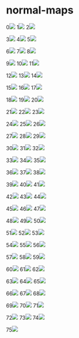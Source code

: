 # normal-maps
0[![](https://raw.githubusercontent.com/emmelleppi/normal-maps/master/preview/151_norm.JPG)](https://raw.githubusercontent.com/emmelleppi/normal-maps/normals/151_norm.JPG)
1[![](https://raw.githubusercontent.com/emmelleppi/normal-maps/master/preview/152_norm.JPG)](https://raw.githubusercontent.com/emmelleppi/normal-maps/normals/152_norm.JPG)
2[![](https://raw.githubusercontent.com/emmelleppi/normal-maps/master/preview/153_norm.JPG)](https://raw.githubusercontent.com/emmelleppi/normal-maps/normals/153_norm.JPG)

3[![](https://raw.githubusercontent.com/emmelleppi/normal-maps/master/preview/154_norm.JPG)](https://raw.githubusercontent.com/emmelleppi/normal-maps/normals/154_norm.JPG)
4[![](https://raw.githubusercontent.com/emmelleppi/normal-maps/master/preview/155_norm.JPG)](https://raw.githubusercontent.com/emmelleppi/normal-maps/normals/155_norm.JPG)
5[![](https://raw.githubusercontent.com/emmelleppi/normal-maps/master/preview/156_norm.JPG)](https://raw.githubusercontent.com/emmelleppi/normal-maps/normals/156_norm.JPG)

6[![](https://raw.githubusercontent.com/emmelleppi/normal-maps/master/preview/157_norm.JPG)](https://raw.githubusercontent.com/emmelleppi/normal-maps/normals/157_norm.JPG)
7[![](https://raw.githubusercontent.com/emmelleppi/normal-maps/master/preview/158_norm.JPG)](https://raw.githubusercontent.com/emmelleppi/normal-maps/normals/158_norm.JPG)
8[![](https://raw.githubusercontent.com/emmelleppi/normal-maps/master/preview/159_norm.JPG)](https://raw.githubusercontent.com/emmelleppi/normal-maps/normals/159_norm.JPG)

9[![](https://raw.githubusercontent.com/emmelleppi/normal-maps/master/preview/160_norm.JPG)](https://raw.githubusercontent.com/emmelleppi/normal-maps/normals/160_norm.JPG)
10[![](https://raw.githubusercontent.com/emmelleppi/normal-maps/master/preview/161_norm.JPG)](https://raw.githubusercontent.com/emmelleppi/normal-maps/normals/161_norm.JPG)
11[![](https://raw.githubusercontent.com/emmelleppi/normal-maps/master/preview/162_norm.JPG)](https://raw.githubusercontent.com/emmelleppi/normal-maps/normals/162_norm.JPG)

12[![](https://raw.githubusercontent.com/emmelleppi/normal-maps/master/preview/163_norm.JPG)](https://raw.githubusercontent.com/emmelleppi/normal-maps/normals/163_norm.JPG)
13[![](https://raw.githubusercontent.com/emmelleppi/normal-maps/master/preview/164_norm.JPG)](https://raw.githubusercontent.com/emmelleppi/normal-maps/normals/164_norm.JPG)
14[![](https://raw.githubusercontent.com/emmelleppi/normal-maps/master/preview/165_norm.JPG)](https://raw.githubusercontent.com/emmelleppi/normal-maps/normals/165_norm.JPG)

15[![](https://raw.githubusercontent.com/emmelleppi/normal-maps/master/preview/166_norm.JPG)](https://raw.githubusercontent.com/emmelleppi/normal-maps/normals/166_norm.JPG)
16[![](https://raw.githubusercontent.com/emmelleppi/normal-maps/master/preview/167_norm.JPG)](https://raw.githubusercontent.com/emmelleppi/normal-maps/normals/167_norm.JPG)
17[![](https://raw.githubusercontent.com/emmelleppi/normal-maps/master/preview/168_norm.JPG)](https://raw.githubusercontent.com/emmelleppi/normal-maps/normals/168_norm.JPG)

18[![](https://raw.githubusercontent.com/emmelleppi/normal-maps/master/preview/169_norm.JPG)](https://raw.githubusercontent.com/emmelleppi/normal-maps/normals/169_norm.JPG)
19[![](https://raw.githubusercontent.com/emmelleppi/normal-maps/master/preview/170_norm.JPG)](https://raw.githubusercontent.com/emmelleppi/normal-maps/normals/170_norm.JPG)
20[![](https://raw.githubusercontent.com/emmelleppi/normal-maps/master/preview/171_norm.JPG)](https://raw.githubusercontent.com/emmelleppi/normal-maps/normals/171_norm.JPG)

21[![](https://raw.githubusercontent.com/emmelleppi/normal-maps/master/preview/172_norm.JPG)](https://raw.githubusercontent.com/emmelleppi/normal-maps/normals/172_norm.JPG)
22[![](https://raw.githubusercontent.com/emmelleppi/normal-maps/master/preview/173_norm.JPG)](https://raw.githubusercontent.com/emmelleppi/normal-maps/normals/173_norm.JPG)
23[![](https://raw.githubusercontent.com/emmelleppi/normal-maps/master/preview/174_norm.jpg)](https://raw.githubusercontent.com/emmelleppi/normal-maps/normals/174_norm.jpg)

24[![](https://raw.githubusercontent.com/emmelleppi/normal-maps/master/preview/175_norm.JPG)](https://raw.githubusercontent.com/emmelleppi/normal-maps/normals/175_norm.JPG)
25[![](https://raw.githubusercontent.com/emmelleppi/normal-maps/master/preview/176_norm.JPG)](https://raw.githubusercontent.com/emmelleppi/normal-maps/normals/176_norm.JPG)
26[![](https://raw.githubusercontent.com/emmelleppi/normal-maps/master/preview/177_norm.JPG)](https://raw.githubusercontent.com/emmelleppi/normal-maps/normals/177_norm.JPG)

27[![](https://raw.githubusercontent.com/emmelleppi/normal-maps/master/preview/178_norm.JPG)](https://raw.githubusercontent.com/emmelleppi/normal-maps/normals/178_norm.JPG)
28[![](https://raw.githubusercontent.com/emmelleppi/normal-maps/master/preview/179_norm.JPG)](https://raw.githubusercontent.com/emmelleppi/normal-maps/normals/179_norm.JPG)
29[![](https://raw.githubusercontent.com/emmelleppi/normal-maps/master/preview/180_norm.JPG)](https://raw.githubusercontent.com/emmelleppi/normal-maps/normals/180_norm.JPG)

30[![](https://raw.githubusercontent.com/emmelleppi/normal-maps/master/preview/181_norm.JPG)](https://raw.githubusercontent.com/emmelleppi/normal-maps/normals/181_norm.JPG)
31[![](https://raw.githubusercontent.com/emmelleppi/normal-maps/master/preview/182_norm.JPG)](https://raw.githubusercontent.com/emmelleppi/normal-maps/normals/182_norm.JPG)
32[![](https://raw.githubusercontent.com/emmelleppi/normal-maps/master/preview/183_norm.JPG)](https://raw.githubusercontent.com/emmelleppi/normal-maps/normals/183_norm.JPG)

33[![](https://raw.githubusercontent.com/emmelleppi/normal-maps/master/preview/184_norm.JPG)](https://raw.githubusercontent.com/emmelleppi/normal-maps/normals/184_norm.JPG)
34[![](https://raw.githubusercontent.com/emmelleppi/normal-maps/master/preview/185_norm.JPG)](https://raw.githubusercontent.com/emmelleppi/normal-maps/normals/185_norm.JPG)
35[![](https://raw.githubusercontent.com/emmelleppi/normal-maps/master/preview/186_norm.JPG)](https://raw.githubusercontent.com/emmelleppi/normal-maps/normals/186_norm.JPG)

36[![](https://raw.githubusercontent.com/emmelleppi/normal-maps/master/preview/187_norm.JPG)](https://raw.githubusercontent.com/emmelleppi/normal-maps/normals/187_norm.JPG)
37[![](https://raw.githubusercontent.com/emmelleppi/normal-maps/master/preview/188_norm.JPG)](https://raw.githubusercontent.com/emmelleppi/normal-maps/normals/188_norm.JPG)
38[![](https://raw.githubusercontent.com/emmelleppi/normal-maps/master/preview/189_norm.JPG)](https://raw.githubusercontent.com/emmelleppi/normal-maps/normals/189_norm.JPG)

39[![](https://raw.githubusercontent.com/emmelleppi/normal-maps/master/preview/190_norm.JPG)](https://raw.githubusercontent.com/emmelleppi/normal-maps/normals/190_norm.JPG)
40[![](https://raw.githubusercontent.com/emmelleppi/normal-maps/master/preview/191_norm.JPG)](https://raw.githubusercontent.com/emmelleppi/normal-maps/normals/191_norm.JPG)
41[![](https://raw.githubusercontent.com/emmelleppi/normal-maps/master/preview/192_norm.JPG)](https://raw.githubusercontent.com/emmelleppi/normal-maps/normals/192_norm.JPG)

42[![](https://raw.githubusercontent.com/emmelleppi/normal-maps/master/preview/193_norm.JPG)](https://raw.githubusercontent.com/emmelleppi/normal-maps/normals/193_norm.JPG)
43[![](https://raw.githubusercontent.com/emmelleppi/normal-maps/master/preview/194_norm.JPG)](https://raw.githubusercontent.com/emmelleppi/normal-maps/normals/194_norm.JPG)
44[![](https://raw.githubusercontent.com/emmelleppi/normal-maps/master/preview/195_norm.JPG)](https://raw.githubusercontent.com/emmelleppi/normal-maps/normals/195_norm.JPG)

45[![](https://raw.githubusercontent.com/emmelleppi/normal-maps/master/preview/196_norm.JPG)](https://raw.githubusercontent.com/emmelleppi/normal-maps/normals/196_norm.JPG)
46[![](https://raw.githubusercontent.com/emmelleppi/normal-maps/master/preview/197_norm.JPG)](https://raw.githubusercontent.com/emmelleppi/normal-maps/normals/197_norm.JPG)
47[![](https://raw.githubusercontent.com/emmelleppi/normal-maps/master/preview/198_norm.JPG)](https://raw.githubusercontent.com/emmelleppi/normal-maps/normals/198_norm.JPG)

48[![](https://raw.githubusercontent.com/emmelleppi/normal-maps/master/preview/199_norm.JPG)](https://raw.githubusercontent.com/emmelleppi/normal-maps/normals/199_norm.JPG)
49[![](https://raw.githubusercontent.com/emmelleppi/normal-maps/master/preview/200_norm.JPG)](https://raw.githubusercontent.com/emmelleppi/normal-maps/normals/200_norm.JPG)
50[![](https://raw.githubusercontent.com/emmelleppi/normal-maps/master/preview/201_norm.jpg)](https://raw.githubusercontent.com/emmelleppi/normal-maps/normals/201_norm.jpg)

51[![](https://raw.githubusercontent.com/emmelleppi/normal-maps/master/preview/202_norm.jpg)](https://raw.githubusercontent.com/emmelleppi/normal-maps/normals/202_norm.jpg)
52[![](https://raw.githubusercontent.com/emmelleppi/normal-maps/master/preview/203_norm.jpg)](https://raw.githubusercontent.com/emmelleppi/normal-maps/normals/203_norm.jpg)
53[![](https://raw.githubusercontent.com/emmelleppi/normal-maps/master/preview/204_norm.jpg)](https://raw.githubusercontent.com/emmelleppi/normal-maps/normals/204_norm.jpg)

54[![](https://raw.githubusercontent.com/emmelleppi/normal-maps/master/preview/205_norm.jpg)](https://raw.githubusercontent.com/emmelleppi/normal-maps/normals/205_norm.jpg)
55[![](https://raw.githubusercontent.com/emmelleppi/normal-maps/master/preview/206_norm.jpg)](https://raw.githubusercontent.com/emmelleppi/normal-maps/normals/206_norm.jpg)
56[![](https://raw.githubusercontent.com/emmelleppi/normal-maps/master/preview/207_norm.jpg)](https://raw.githubusercontent.com/emmelleppi/normal-maps/normals/207_norm.jpg)

57[![](https://raw.githubusercontent.com/emmelleppi/normal-maps/master/preview/208_norm.jpg)](https://raw.githubusercontent.com/emmelleppi/normal-maps/normals/208_norm.jpg)
58[![](https://raw.githubusercontent.com/emmelleppi/normal-maps/master/preview/209_norm.jpg)](https://raw.githubusercontent.com/emmelleppi/normal-maps/normals/209_norm.jpg)
59[![](https://raw.githubusercontent.com/emmelleppi/normal-maps/master/preview/210_norm.jpg)](https://raw.githubusercontent.com/emmelleppi/normal-maps/normals/210_norm.jpg)

60[![](https://raw.githubusercontent.com/emmelleppi/normal-maps/master/preview/211_norm.jpg)](https://raw.githubusercontent.com/emmelleppi/normal-maps/normals/211_norm.jpg)
61[![](https://raw.githubusercontent.com/emmelleppi/normal-maps/master/preview/212_norm.jpg)](https://raw.githubusercontent.com/emmelleppi/normal-maps/normals/212_norm.jpg)
62[![](https://raw.githubusercontent.com/emmelleppi/normal-maps/master/preview/213_norm.jpg)](https://raw.githubusercontent.com/emmelleppi/normal-maps/normals/213_norm.jpg)

63[![](https://raw.githubusercontent.com/emmelleppi/normal-maps/master/preview/214_norm.jpg)](https://raw.githubusercontent.com/emmelleppi/normal-maps/normals/214_norm.jpg)
64[![](https://raw.githubusercontent.com/emmelleppi/normal-maps/master/preview/215_norm.jpg)](https://raw.githubusercontent.com/emmelleppi/normal-maps/normals/215_norm.jpg)
65[![](https://raw.githubusercontent.com/emmelleppi/normal-maps/master/preview/216_norm.jpg)](https://raw.githubusercontent.com/emmelleppi/normal-maps/normals/216_norm.jpg)

66[![](https://raw.githubusercontent.com/emmelleppi/normal-maps/master/preview/217_norm.jpg)](https://raw.githubusercontent.com/emmelleppi/normal-maps/normals/217_norm.jpg)
67[![](https://raw.githubusercontent.com/emmelleppi/normal-maps/master/preview/218_norm.jpg)](https://raw.githubusercontent.com/emmelleppi/normal-maps/normals/218_norm.jpg)
68[![](https://raw.githubusercontent.com/emmelleppi/normal-maps/master/preview/219_norm.jpg)](https://raw.githubusercontent.com/emmelleppi/normal-maps/normals/219_norm.jpg)

69[![](https://raw.githubusercontent.com/emmelleppi/normal-maps/master/preview/220_norm.jpg)](https://raw.githubusercontent.com/emmelleppi/normal-maps/normals/220_norm.jpg)
70[![](https://raw.githubusercontent.com/emmelleppi/normal-maps/master/preview/221_norm.jpg)](https://raw.githubusercontent.com/emmelleppi/normal-maps/normals/221_norm.jpg)
71[![](https://raw.githubusercontent.com/emmelleppi/normal-maps/master/preview/222_norm.jpg)](https://raw.githubusercontent.com/emmelleppi/normal-maps/normals/222_norm.jpg)

72[![](https://raw.githubusercontent.com/emmelleppi/normal-maps/master/preview/223_norm.jpg)](https://raw.githubusercontent.com/emmelleppi/normal-maps/normals/223_norm.jpg)
73[![](https://raw.githubusercontent.com/emmelleppi/normal-maps/master/preview/224_norm.jpg)](https://raw.githubusercontent.com/emmelleppi/normal-maps/normals/224_norm.jpg)
74[![](https://raw.githubusercontent.com/emmelleppi/normal-maps/master/preview/225_norm.jpg)](https://raw.githubusercontent.com/emmelleppi/normal-maps/normals/225_norm.jpg)

75[![](https://raw.githubusercontent.com/emmelleppi/normal-maps/master/preview/226_norm.jpg)](https://raw.githubusercontent.com/emmelleppi/normal-maps/normals/226_norm.jpg)
